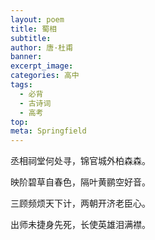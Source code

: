 ```yaml
---
layout: poem
title: 蜀相
subtitle: 
author: 唐·杜甫
banner: 
excerpt_image: 
categories: 高中
tags:
  - 必背
  - 古诗词
  - 高考
top: 
meta: Springfield
---
```



丞相祠堂何处寻，锦官城外柏森森。

映阶碧草自春色，隔叶黄鹂空好音。

三顾频烦天下计，两朝开济老臣心。

出师未捷身先死，长使英雄泪满襟。